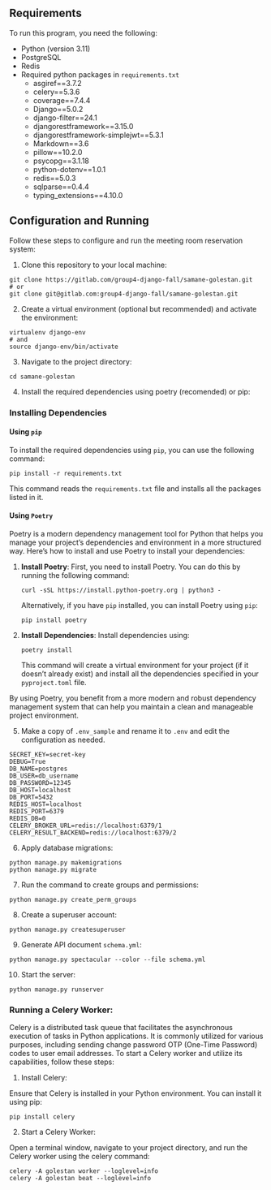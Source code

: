 ## Requirements

To run this program, you need the following:
- Python (version 3.11)
- PostgreSQL
- Redis
- Required python packages in `requirements.txt`
    - asgiref==3.7.2
    - celery==5.3.6
    - coverage==7.4.4
    - Django==5.0.2
    - django-filter==24.1
    - djangorestframework==3.15.0
    - djangorestframework-simplejwt==5.3.1
    - Markdown==3.6
    - pillow==10.2.0
    - psycopg==3.1.18
    - python-dotenv==1.0.1
    - redis==5.0.3
    - sqlparse==0.4.4
    - typing_extensions==4.10.0


## Configuration and Running

Follow these steps to configure and run the meeting room reservation system:

1. Clone this repository to your local machine:

```shell
git clone https://gitlab.com/group4-django-fall/samane-golestan.git
# or
git clone git@gitlab.com:group4-django-fall/samane-golestan.git
```
2. Create a virtual environment (optional but recommended) and activate the environment:

```shell
virtualenv django-env
# and
source django-env/bin/activate
```

3. Navigate to the project directory:
```shell
cd samane-golestan
```

4. Install the required dependencies using poetry (recomended) or pip:

### Installing Dependencies

#### Using `pip`
To install the required dependencies using `pip`, you can use the following command:

```shell
pip install -r requirements.txt
```

This command reads the `requirements.txt` file and installs all the packages listed in it.

#### Using `Poetry`
Poetry is a modern dependency management tool for Python that helps you manage your project’s dependencies and environment in a more structured way. Here’s how to install and use Poetry to install your dependencies:

1. **Install Poetry**:
   First, you need to install Poetry. You can do this by running the following command:

   ```shell
   curl -sSL https://install.python-poetry.org | python3 -
   ```

   Alternatively, if you have `pip` installed, you can install Poetry using `pip`:

   ```shell
   pip install poetry
   ```

2. **Install Dependencies**:
   Install dependencies using:

   ```shell
   poetry install
   ```

   This command will create a virtual environment for your project (if it doesn’t already exist) and install all the dependencies specified in your `pyproject.toml` file.

By using Poetry, you benefit from a more modern and robust dependency management system that can help you maintain a clean and manageable project environment.

5. Make a copy of `.env_sample` and rename it to `.env` and edit the configuration as needed.
```env
SECRET_KEY=secret-key
DEBUG=True
DB_NAME=postgres
DB_USER=db_username
DB_PASSWORD=12345
DB_HOST=localhost
DB_PORT=5432
REDIS_HOST=localhost
REDIS_PORT=6379
REDIS_DB=0
CELERY_BROKER_URL=redis://localhost:6379/1
CELERY_RESULT_BACKEND=redis://localhost:6379/2
```
6. Apply database migrations:
```shell
python manage.py makemigrations
python manage.py migrate
```

7. Run the command to create groups and permissions:
```shell
python manage.py create_perm_groups
```

8. Create a superuser account:
```shell
python manage.py createsuperuser
```
9. Generate API document `schema.yml`:
```shell
python manage.py spectacular --color --file schema.yml
```
10. Start the server:
```
python manage.py runserver
```

### Running a Celery Worker:
Celery is a distributed task queue that facilitates the asynchronous execution of tasks in Python applications. It is commonly utilized for various purposes, including sending change password OTP (One-Time Password) codes to user email addresses. To start a Celery worker and utilize its capabilities, follow these steps:

1. Install Celery:

Ensure that Celery is installed in your Python environment. You can install it using pip:
```
pip install celery
```
2. Start a Celery Worker:

Open a terminal window, navigate to your project directory, and run the Celery worker using the celery command:
```
celery -A golestan worker --loglevel=info
celery -A golestan beat --loglevel=info
```
